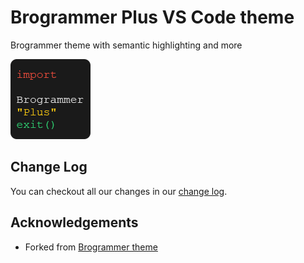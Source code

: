 # Brogrammer Plus VS Code theme

Brogrammer theme with semantic highlighting and more

[![](./icon.png)](https://marketplace.visualstudio.com/items?itemName=jackjyq.brogrammer-plus)

## Change Log

You can checkout all our changes in our [change log](./CHANGELOG.md).

## Acknowledgements

- Forked from [Brogrammer theme](https://github.com/gerane/VSCodeThemes/tree/master/gerane.Theme-Brogrammer)
